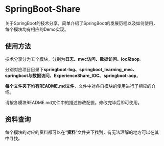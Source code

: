 # SpringBoot-Share
关于SpringBoot的技术分享，简单介绍了SpringBoot的发展历程以及如何使用，每个模块均有相应的Demo实现。





## 使用方法

技术分享分为五个模块，分别为**日志、mvc访问、数据访问、ioc及aop**。

分别对应项目目录下**springboot-log、springboot_learning_mvc、springboot与数据访问、ExperienceShare_IOC、springboot-aop**。

**每个文件夹下均有README.md文件**，文件中对各自模块的使用进行了相应的介绍。

请按各模块README.md文件中的描述修改配置，修改完毕后即可使用。





## 资料查询

每个模块的对应的资料都可以在“**资料**”文件夹下找到，有无法理解的地方可以在其中寻找。